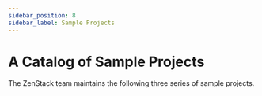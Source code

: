 ```yaml
---
sidebar_position: 8
sidebar_label: Sample Projects
---
```


# A Catalog of Sample Projects

The ZenStack team maintains the following three series of sample projects.
